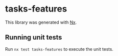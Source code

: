# tasks-features

This library was generated with [Nx](https://nx.dev).

## Running unit tests

Run `nx test tasks-features` to execute the unit tests.
